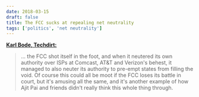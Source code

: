 ```yaml
---
date: 2018-03-15
draft: false
title: The FCC sucks at repealing net neutrality
tags: ['politics', 'net neutrality']
---
```


**[Karl Bode, Techdirt:](https://www.techdirt.com/2018/03/15/california-introduces-new-tougher-net-neutrality-rules-uses-ajit-pais-abdication-authority-against-fcc/)**

> ... the FCC shot itself in the foot, and when it neutered its own authority over ISPs at Comcast, AT&T and Verizon's behest, it managed to also neuter its authority to pre-empt states from filling the void. Of course this could all be moot if the FCC loses its battle in court, but it's amusing all the same, and it's another example of how Ajit Pai and friends didn't really think this whole thing through.<!-- excerpt -->
